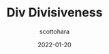 ---
author: scottohara
date: 2022-01-20
draft: true
tags:
  - html
  - semantics
target_url: https://www.scottohara.me//blog/2022/01/20/divisive.html
title: Div Divisiveness
---